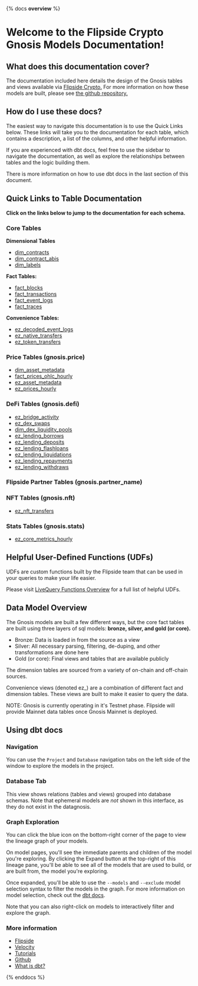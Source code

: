 {% docs __overview__ %}

# Welcome to the Flipside Crypto Gnosis Models Documentation!

## **What does this documentation cover?**
The documentation included here details the design of the Gnosis tables and views available via [Flipside Crypto.](https://flipsidecrypto.xyz/) For more information on how these models are built, please see [the github repository.](https://github.com/FlipsideCrypto/gnosis-models)

## **How do I use these docs?**
The easiest way to navigate this documentation is to use the Quick Links below. These links will take you to the documentation for each table, which contains a description, a list of the columns, and other helpful information.

If you are experienced with dbt docs, feel free to use the sidebar to navigate the documentation, as well as explore the relationships between tables and the logic building them.

There is more information on how to use dbt docs in the last section of this document.

## **Quick Links to Table Documentation**

**Click on the links below to jump to the documentation for each schema.**

### Core Tables

**Dimensional Tables**
- [dim_contracts](https://flipsidecrypto.github.io/gnosis-models/#!/model/model.fsc_evm.core__dim_contracts)
- [dim_contract_abis](https://flipsidecrypto.github.io/gnosis-models/#!/model/model.fsc_evm.core__dim_contract_abis)
- [dim_labels](https://flipsidecrypto.github.io/gnosis-models/#!/model/model.fsc_evm.core__dim_labels)

**Fact Tables:**
- [fact_blocks](https://flipsidecrypto.github.io/gnosis-models/#!/model/model.fsc_evm.core__fact_blocks)
- [fact_transactions](https://flipsidecrypto.github.io/gnosis-models/#!/model/model.fsc_evm.core__fact_transactions)
- [fact_event_logs](https://flipsidecrypto.github.io/gnosis-models/#!/model/model.fsc_evm.core__fact_event_logs)
- [fact_traces](https://flipsidecrypto.github.io/gnosis-models/#!/model/model.fsc_evm.core__fact_traces)

**Convenience Tables:**
- [ez_decoded_event_logs](https://flipsidecrypto.github.io/gnosis-models/#!/model/model.fsc_evm.core__ez_decoded_event_logs)
- [ez_native_transfers](https://flipsidecrypto.github.io/gnosis-models/#!/model/model.fsc_evm.core__ez_native_transfers)
- [ez_token_transfers](https://flipsidecrypto.github.io/gnosis-models/#!/model/model.fsc_evm.core__ez_token_transfers)

### Price Tables (gnosis.price)
- [dim_asset_metadata](https://flipsidecrypto.github.io/gnosis-models/#!/model/model.fsc_evm.price__dim_asset_metadata)
- [fact_prices_ohlc_hourly](https://flipsidecrypto.github.io/gnosis-models/#!/model/model.fsc_evm.price__fact_prices_ohlc_hourly)
- [ez_asset_metadata](https://flipsidecrypto.github.io/gnosis-models/#!/model/model.fsc_evm.price__ez_asset_metadata)
- [ez_prices_hourly](https://flipsidecrypto.github.io/gnosis-models/#!/model/model.fsc_evm.price__ez_prices_hourly)

### DeFi Tables (gnosis.defi)
- [ez_bridge_activity](https://flipsidecrypto.github.io/gnosis-models/#!/model/model.gnosis_models.defi__ez_bridge_activity)
- [ez_dex_swaps](https://flipsidecrypto.github.io/gnosis-models/#!/model/model.gnosis_models.defi__ez_dex_swaps)
- [dim_dex_liquidity_pools](https://flipsidecrypto.github.io/gnosis-models/#!/model/model.gnosis_models.defi__dim_dex_liquidity_pools)
- [ez_lending_borrows](https://flipsidecrypto.github.io/gnosis-models/#!/model/model.gnosis_models.defi__ez_lending_borrows) 
- [ez_lending_deposits](https://flipsidecrypto.github.io/gnosis-models/#!/model/model.gnosis_models.defi__ez_lending_deposits)
- [ez_lending_flashloans](https://flipsidecrypto.github.io/gnosis-models/#!/model/model.gnosis_models.defi__ez_lending_flashloans)
- [ez_lending_liquidations](https://flipsidecrypto.github.io/gnosis-models/#!/model/model.gnosis_models.defi__ez_lending_liquidations)
- [ez_lending_repayments](https://flipsidecrypto.github.io/gnosis-models/#!/model/model.gnosis_models.defi__ez_lending_repayments)
- [ez_lending_withdraws](https://flipsidecrypto.github.io/gnosis-models/#!/model/model.gnosis_models.defi__ez_lending_withdraws)

### Flipside Partner Tables (gnosis.partner_name)

### NFT Tables (gnosis.nft)
- [ez_nft_transfers](https://flipsidecrypto.github.io/gnosis-models/#!/model/model.fsc_evm.nft__ez_nft_transfers)

### Stats Tables (gnosis.stats)
- [ez_core_metrics_hourly](https://flipsidecrypto.github.io/gnosis-models/#!/model/model.fsc_evm.stats__ez_core_metrics_hourly)

## **Helpful User-Defined Functions (UDFs)**

UDFs are custom functions built by the Flipside team that can be used in your queries to make your life easier. 

Please visit [LiveQuery Functions Overview](https://flipsidecrypto.github.io/livequery-models/#!/overview) for a full list of helpful UDFs.

## **Data Model Overview**

The Gnosis models are built a few different ways, but the core fact tables are built using three layers of sql models: **bronze, silver, and gold (or core).**

- Bronze: Data is loaded in from the source as a view
- Silver: All necessary parsing, filtering, de-duping, and other transformations are done here
- Gold (or core): Final views and tables that are available publicly

The dimension tables are sourced from a variety of on-chain and off-chain sources.

Convenience views (denoted ez_) are a combination of different fact and dimension tables. These views are built to make it easier to query the data.

NOTE: Gnosis is currently operating in it's Testnet phase. Flipside will provide Mainnet data tables once Gnosis Mainnet is deployed. 

## **Using dbt docs**
### Navigation

You can use the ```Project``` and ```Database``` navigation tabs on the left side of the window to explore the models in the project.

### Database Tab

This view shows relations (tables and views) grouped into database schemas. Note that ephemeral models are *not* shown in this interface, as they do not exist in the datagnosis.

### Graph Exploration

You can click the blue icon on the bottom-right corner of the page to view the lineage graph of your models.

On model pages, you'll see the immediate parents and children of the model you're exploring. By clicking the Expand button at the top-right of this lineage pane, you'll be able to see all of the models that are used to build, or are built from, the model you're exploring.

Once expanded, you'll be able to use the ```--models``` and ```--exclude``` model selection syntax to filter the models in the graph. For more information on model selection, check out the [dbt docs](https://docs.getdbt.com/docs/model-selection-syntax).

Note that you can also right-click on models to interactively filter and explore the graph.


### **More information**
- [Flipside](https://flipsidecrypto.xyz/)
- [Velocity](https://app.flipsidecrypto.com/velocity?nav=Discover)
- [Tutorials](https://docs.flipsidecrypto.com/our-data/tutorials)
- [Github](https://github.com/FlipsideCrypto/gnosis-models)
- [What is dbt?](https://docs.getdbt.com/docs/introduction)


{% enddocs %}